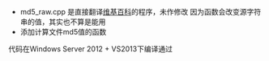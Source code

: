 * md5_raw.cpp 是直接翻译[维基百科](https://zh.wikipedia.org/wiki/MD5)的程序，未作修改
  因为函数会改变源字符串的值，其实也不算是能用
* 添加计算文件md5值的函数

代码在Windows Server 2012 + VS2013下编译通过